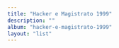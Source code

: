 ```yaml
---
title: "Hacker e Magistrato 1999"
description: ""
album: "hacker-e-magistrato-1999"
layout: "list"
---
```


